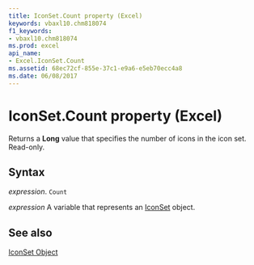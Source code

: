 ```yaml
---
title: IconSet.Count property (Excel)
keywords: vbaxl10.chm818074
f1_keywords:
- vbaxl10.chm818074
ms.prod: excel
api_name:
- Excel.IconSet.Count
ms.assetid: 68ec72cf-855e-37c1-e9a6-e5eb70ecc4a8
ms.date: 06/08/2017
---
```



# IconSet.Count property (Excel)

Returns a  **Long** value that specifies the number of icons in the icon set. Read-only.


## Syntax

 _expression_. `Count`

 _expression_ A variable that represents an [IconSet](Excel.IconSet.md) object.


## See also


[IconSet Object](Excel.IconSet.md)

